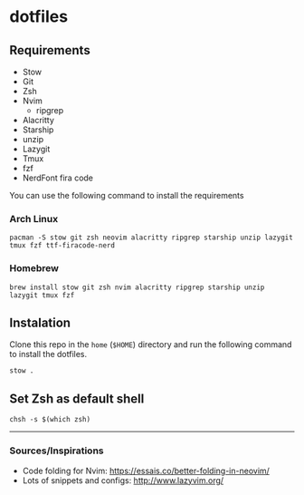 # dotfiles

## Requirements

- Stow
- Git
- Zsh
- Nvim
  - ripgrep
- Alacritty
- Starship
- unzip
- Lazygit
- Tmux
- fzf
- NerdFont fira code

You can use the following command to install the requirements

### Arch Linux

```shell
pacman -S stow git zsh neovim alacritty ripgrep starship unzip lazygit tmux fzf ttf-firacode-nerd
```

### Homebrew

```shell
brew install stow git zsh nvim alacritty ripgrep starship unzip lazygit tmux fzf
```

## Instalation

Clone this repo in the `home` (`$HOME`) directory and run the following command to install the dotfiles.

```shell
stow .
```

## Set Zsh as default shell

```shell
chsh -s $(which zsh)
```

---

### Sources/Inspirations

- Code folding for Nvim: https://essais.co/better-folding-in-neovim/
- Lots of snippets and configs: http://www.lazyvim.org/
